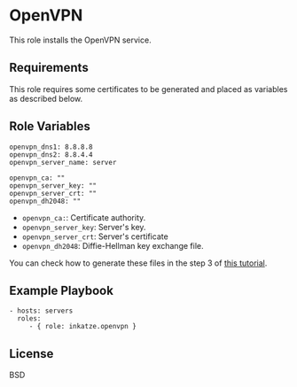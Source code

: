 OpenVPN
=======

This role installs the OpenVPN service.

Requirements
------------

This role requires some certificates to be generated and placed as variables as
described below.

Role Variables
--------------

    openvpn_dns1: 8.8.8.8
    openvpn_dns2: 8.8.4.4
    openvpn_server_name: server

    openvpn_ca: ""
    openvpn_server_key: ""
    openvpn_server_crt: ""
    openvpn_dh2048: ""

- `openvpn_ca:`: Certificate authority.
- `openvpn_server_key`: Server's key.
- `openvpn_server_crt`: Server's certificate
- `openvpn_dh2048`: Diffie-Hellman key exchange file.

You can check how to generate these files in the step 3 of
[this tutorial](https://www.digitalocean.com/community/tutorials/how-to-setup-and-configure-an-openvpn-server-on-centos-7).

Example Playbook
----------------

    - hosts: servers
      roles:
         - { role: inkatze.openvpn }

License
-------

BSD
